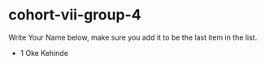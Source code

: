 # cohort-vii-group-4

Write Your Name below, make sure you add it to be the last item in the list.

- 1  Oke Kehinde
